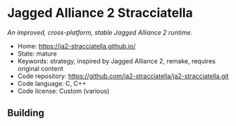 # Jagged Alliance 2 Stracciatella

_An improved, cross-platform, stable Jagged Alliance 2 runtime._

- Home: https://ja2-stracciatella.github.io/
- State: mature
- Keywords: strategy, inspired by Jagged Alliance 2, remake, requires original content
- Code repository: https://github.com/ja2-stracciatella/ja2-stracciatella.git
- Code language: C, C++
- Code license: Custom (various)

## Building

